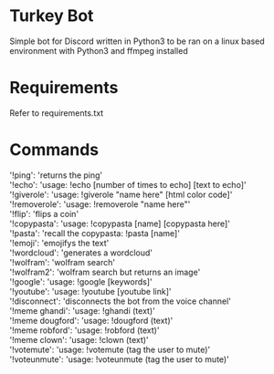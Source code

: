 # Turkey Bot
Simple bot for Discord written in Python3 to be ran on a linux based environment with Python3 and ffmpeg installed
# Requirements
Refer to requirements.txt
# Commands
'!ping': 'returns the ping'  
'!echo': 'usage: !echo [number of times to echo] [text to echo]'  
'!giverole': 'usage: !giverole "name here" [html color code]'  
'!removerole': 'usage: !removerole "name here"'  
'!flip': 'flips a coin'  
'!copypasta': 'usage: !copypasta [name] [copypasta here]'  
'!pasta': 'recall the copypasta: !pasta [name]'  
'!emoji': 'emojifys the text'  
'!wordcloud': 'generates a wordcloud'  
'!wolfram': 'wolfram search'  
'!wolfram2': 'wolfram search but returns an image'  
'!google': 'usage: !google [keywords]'  
'!youtube': 'usage: !youtube [youtube link]'  
'!disconnect': 'disconnects the bot from the voice channel'  
'!meme ghandi': 'usage: !ghandi (text)'  
'!meme dougford': 'usage: !dougford (text)'  
'!meme robford': 'usage: !robford (text)'  
'!meme clown': 'usage: !clown (text)'  
'!votemute': 'usage: !votemute (tag the user to mute)'  
'!voteunmute': 'usage: !voteunmute (tag the user to mute)'
